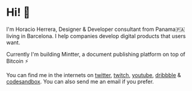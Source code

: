 # Hi! 👋

I'm Horacio Herrera, Designer & Developer consultant from Panama🇵🇦 living in Barcelona. I help companies develop digital products that users want.

Currently I'm building Mintter, a document publishing platform on top of Bitcoin ⚡️

You can find me in the internets on [twitter](https://hhg.link/twitter), [twitch](https://hhg.link/twitch), [youtube](https://hhg.link/youtube), [dribbble](https://hhg.link/dribbble) & [codesandbox](https://hhg.link/csb). You can also send me an email if you prefer.
